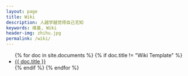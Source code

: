 ```yaml
---
layout: page
title: Wiki
description: 人越学越觉得自己无知
keywords: 维基, Wiki
header-img: zhihu.jpg
permalink: /wiki/
---
```


<ul class="listing">
{% for doc in site.documents %}
{% if doc.title != "Wiki Template" %}
<li class="listing-item"><a href="{{ doc.url }}">{{ doc.title }}</a></li>
{% endif %}
{% endfor %}
</ul>
